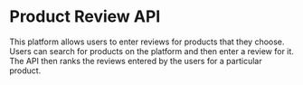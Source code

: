 # Product Review API

This platform allows users to enter reviews for products that they choose. Users can search for products on the platform and then enter a review for it. The API then ranks the reviews entered by the users for a particular product.